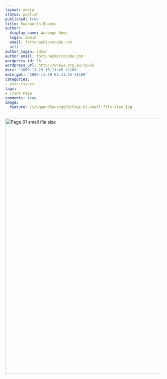 ```yaml
---
layout: media
status: publish
published: true
title: Rushworth Blooms
author:
  display_name: Waranga News
  login: admin
  email: fortuna@micronode.com
  url: ''
author_login: admin
author_email: fortuna@micronode.com
wordpress_id: 56
wordpress_url: http://wnews.org.au/?p=56
date: '2009-11-29 16:11:45 +1100'
date_gmt: '2009-11-29 05:11:45 +1100'
categories:
- past-issues
tags:
- Front Page
comments: true
image:
  feature: /s/vqaqnd5avscqe50/Page-01-small-file-size.jpg
---
```


<a href="{{ site.url }}/images/2009/11/Page-01-small-file-size.jpg"><img class="alignnone size-large wp-image-57" style="border: 0pt none;" title="Page 01 small file size" src="{{ site.url }}/images/2009/11/Page-01-small-file-size-704x1024.jpg" alt="Page 01 small file size" width="563" height="819" /></a>
